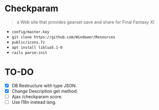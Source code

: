 # Checkparam
> a Web site that provides gearset save and share for <span>Final Fantasy XI

- `config/master.key`
- `git clone https://github.com/Windower/Resources`
- `public/icons.7z`
- `apt install liblua5.1-0`
- `rails parse:init`

# TO-DO

- [x] DB Restructure with type JSON.
- [x] Change Description get method.
- [ ] Ajax /checkparam score.
- [ ] Use I18n instead lang.